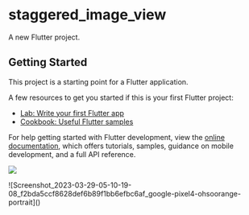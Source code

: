 # staggered_image_view

A new Flutter project.

## Getting Started

This project is a starting point for a Flutter application.

A few resources to get you started if this is your first Flutter project:

- [Lab: Write your first Flutter app](https://docs.flutter.dev/get-started/codelab)
- [Cookbook: Useful Flutter samples](https://docs.flutter.dev/cookbook)

For help getting started with Flutter development, view the
[online documentation](https://docs.flutter.dev/), which offers tutorials,
samples, guidance on mobile development, and a full API reference.

<p float="center">
<img src ="https://user-images.githubusercontent.com/119030630/228396867-74052691-67cd-49b3-9e34-66d8b64026ed.png">
</p>
![Screenshot_2023-03-29-05-10-19-08_f2bda5ccf8628def6b89f1bb6efbc6af_google-pixel4-ohsoorange-portrait]()
